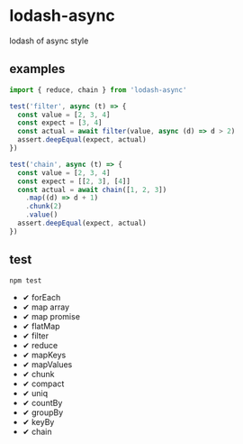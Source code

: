 # lodash-async

lodash of async style

## examples

```javascript
import { reduce, chain } from 'lodash-async'

test('filter', async (t) => {
  const value = [2, 3, 4]
  const expect = [3, 4]
  const actual = await filter(value, async (d) => d > 2)
  assert.deepEqual(expect, actual)
})

test('chain', async (t) => {
  const value = [2, 3, 4]
  const expect = [[2, 3], [4]]
  const actual = await chain([1, 2, 3])
    .map((d) => d + 1)
    .chunk(2)
    .value()
  assert.deepEqual(expect, actual)
})
```

## test

```sh
npm test
```

- ✔ forEach
- ✔ map array
- ✔ map promise
- ✔ flatMap
- ✔ filter
- ✔ reduce
- ✔ mapKeys
- ✔ mapValues
- ✔ chunk
- ✔ compact
- ✔ uniq
- ✔ countBy
- ✔ groupBy
- ✔ keyBy
- ✔ chain
